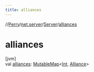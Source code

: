 ```yaml
---
title: alliances
---
```

//[Perry](../../../index.html)/[net.server](../index.html)/[Server](index.html)/[alliances](alliances.html)



# alliances



[jvm]\
val [alliances](alliances.html): [MutableMap](https://kotlinlang.org/api/latest/jvm/stdlib/kotlin.collections/-mutable-map/index.html)<[Int](https://kotlinlang.org/api/latest/jvm/stdlib/kotlin/-int/index.html), [Alliance](../../net.server.guild/-alliance/index.html)>




